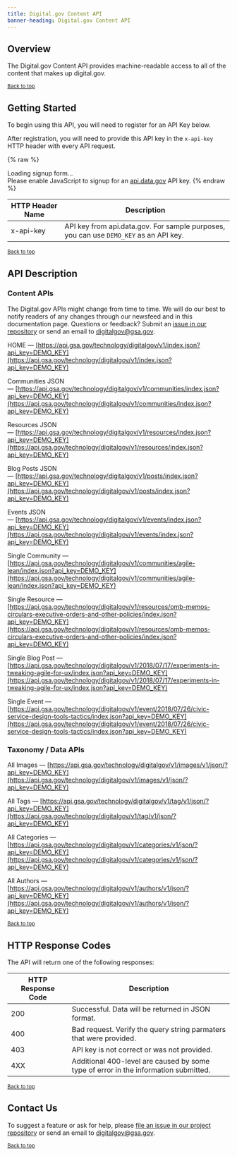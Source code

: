 ```yaml
---
title: Digital.gov Content API
banner-heading: Digital.gov Content API
---
```



## Overview

The Digital.gov Content API provides machine-readable access to all of the content that makes up digital.gov.  

<p><small><a href="#">Back to top</a></small></p>

## Getting Started

To begin using this API, you will need to register for an API Key below.

After registration, you will need to provide this API key in the `x-api-key` HTTP header with every API request.



{% raw %}
<div id="apidatagov_signup">Loading signup form...</div>
<script type="text/javascript">
  /* * * CONFIGURATION VARIABLES: EDIT BEFORE PASTING INTO YOUR WEBPAGE * * */
  var apiUmbrellaSignupOptions = {
    // Pick a short, unique name to identify your site, like 'gsa-auctions'
    // in this example.
    registrationSource: 'gsa-open',

    // Enter the API key you signed up for and specially configured for this
    // API key signup embed form.
    apiKey: 'Wjww6pZMosePwXxnz7foeWBYa0ADCcw1NIMfuOoP',

    // Provide an example URL you want to show to users after they signup.
    // This can be any API endpoint on your server, and you can use the
    // special {{api_key}} variable to automatically substitute in the API
    // key the user just signed up for.
    exampleApiUrl: 'https://api.gsa.gov/systems/datagov/3/action/package_search?api_key={{api_key}}',

    // OPTIONAL: Provide extra content to display on the signup confirmation
    // page. This will be displayed below the user's API key and the example
    // API URL are shown. HTML is allowed. Defaults to ""
    // signupConfirmationMessage: '',

    // OPTIONAL: Provide a URL to your own contact page to link to for user
    // support. Defaults to "https://api.data.gov/contact/"
    contactUrl: 'https://github.com/gsa/gsa-apis/issues',

    // OPTIONAL: Set to true to verify the user's e-mail address by only
    // sending them their API key via e-mail, and not displaying it on the
    // signup confirmation web page. Defaults to false.
    // verifyEmail: true,

    // OPTIONAL: Set to false to disable sending a welcome e-mail to the
    // user after signing up. Defaults to true.
    // sendWelcomeEmail: false,

    // OPTIONAL: Provide the name of your developer site. This will appear
    // in the subject of the welcome e-mail as "Your {{siteName}} API key".
    // Defaults to "api.data.gov".
    // siteName: 'GSA Developer Network',

    // OPTIONAL: Provide a custom sender name for who the welcome email
    // appears from. The actual address will be "noreply@api.data.gov", but
    // this will change the name of the displayed sender in this fashion:
    // "{{emailFromName}} <noreply@api.data.gov>". Defaults to "".
    // emailFromName: 'GSA Developer Network',

    // OPTIONAL: Provide an extra input field to ask for the user's website.
    // Defaults to false.
    // websiteInput: true,

    // OPTIONAL: Provide an extra checkbox asking the user to agree to terms
    // and conditions before signing up. Defaults to false.
    // termsCheckbox: true,

    // OPTIONAL: If the terms & conditions checkbox is enabled, link to this
    // URL for your API's terms & conditions. Defaults to "".
    // termsUrl: "https://agency.gov/api-terms/",
  };

  /* * * DON'T EDIT BELOW THIS LINE * * */
  (function() {
    var apiUmbrella = document.createElement('script'); apiUmbrella.type = 'text/javascript'; apiUmbrella.async = true;
    apiUmbrella.src = 'https://api.data.gov/static/javascripts/signup_embed.js';
    (document.getElementsByTagName('head')[0] || document.getElementsByTagName('body')[0]).appendChild(apiUmbrella);
  })();
</script>
<noscript>Please enable JavaScript to signup for an <a href="http://api.data.gov/">api.data.gov</a> API key.</noscript>
{% endraw %}  

| HTTP Header Name | Description |
| ---- | ----------- |
| x-api-key | API key from api.data.gov.  For sample purposes, you can use `DEMO_KEY` as an API key. |




<p><small><a href="#">Back to top</a></small></p>

## API Description


### Content APIs


The Digital.gov APIs might change from time to time. We will do our best to notify readers of any changes through our newsfeed and in this documentation page. Questions or feedback? Submit an [issue in our repository](https://github.com/GSA/digitalgov.gov/issues/) or send an email to [digitalgov@gsa.gov](mailto:digitalgov@gsa.gov).


HOME — [https://api.gsa.gov/technology/digitalgov/v1/index.json?api_key=DEMO_KEY](https://api.gsa.gov/technology/digitalgov/v1/index.json?api_key=DEMO_KEY)

Communities JSON — [https://api.gsa.gov/technology/digitalgov/v1/communities/index.json?api_key=DEMO_KEY](https://api.gsa.gov/technology/digitalgov/v1/communities/index.json?api_key=DEMO_KEY)

Resources JSON — [https://api.gsa.gov/technology/digitalgov/v1/resources/index.json?api_key=DEMO_KEY](https://api.gsa.gov/technology/digitalgov/v1/resources/index.json?api_key=DEMO_KEY)

Blog Posts JSON — [https://api.gsa.gov/technology/digitalgov/v1/posts/index.json?api_key=DEMO_KEY](https://api.gsa.gov/technology/digitalgov/v1/posts/index.json?api_key=DEMO_KEY)

Events JSON — [https://api.gsa.gov/technology/digitalgov/v1/events/index.json?api_key=DEMO_KEY](https://api.gsa.gov/technology/digitalgov/v1/events/index.json?api_key=DEMO_KEY)

Single Community — [https://api.gsa.gov/technology/digitalgov/v1/communities/agile-lean/index.json?api_key=DEMO_KEY](https://api.gsa.gov/technology/digitalgov/v1/communities/agile-lean/index.json?api_key=DEMO_KEY)

Single Resource — [https://api.gsa.gov/technology/digitalgov/v1/resources/omb-memos-circulars-executive-orders-and-other-policies/index.json?api_key=DEMO_KEY](https://api.gsa.gov/technology/digitalgov/v1/resources/omb-memos-circulars-executive-orders-and-other-policies/index.json?api_key=DEMO_KEY)

Single Blog Post — [https://api.gsa.gov/technology/digitalgov/v1/2018/07/17/experiments-in-tweaking-agile-for-ux/index.json?api_key=DEMO_KEY](https://api.gsa.gov/technology/digitalgov/v1/2018/07/17/experiments-in-tweaking-agile-for-ux/index.json?api_key=DEMO_KEY)

Single Event — [https://api.gsa.gov/technology/digitalgov/v1/event/2018/07/26/civic-service-design-tools-tactics/index.json?api_key=DEMO_KEY](https://api.gsa.gov/technology/digitalgov/v1/event/2018/07/26/civic-service-design-tools-tactics/index.json?api_key=DEMO_KEY)


### Taxonomy / Data APIs

All Images — [https://api.gsa.gov/technology/digitalgov/v1/images/v1/json/?api_key=DEMO_KEY](https://api.gsa.gov/technology/digitalgov/v1/images/v1/json/?api_key=DEMO_KEY)

All Tags — [https://api.gsa.gov/technology/digitalgov/v1/tag/v1/json/?api_key=DEMO_KEY](https://api.gsa.gov/technology/digitalgov/v1/tag/v1/json/?api_key=DEMO_KEY)

All Categories — [https://api.gsa.gov/technology/digitalgov/v1/categories/v1/json/?api_key=DEMO_KEY](https://api.gsa.gov/technology/digitalgov/v1/categories/v1/json/?api_key=DEMO_KEY)

All Authors — [https://api.gsa.gov/technology/digitalgov/v1/authors/v1/json/?api_key=DEMO_KEY](https://api.gsa.gov/technology/digitalgov/v1/authors/v1/json/?api_key=DEMO_KEY)


<p><small><a href="#">Back to top</a></small></p>

## HTTP Response Codes

The API will return one of the following responses:

| HTTP Response Code | Description |
| ---- | ----------- |
| 200 | Successful. Data will be returned in JSON format. |
| 400 | Bad request. Verify the query string parmaters that were provided. |
| 403 | API key is not correct or was not provided. |
| 4XX | Additional 400-level are caused by some type of error in the information submitted. |

<p><small><a href="#">Back to top</a></small></p>


## Contact Us

To suggest a feature or ask for help, please [file an issue in our project repository](https://github.com/GSA/digitalgov.gov/issues/) or send an email to [digitalgov@gsa.gov](mailto:digitalgov@gsa.gov).

<p><small><a href="#">Back to top</a></small></p>
